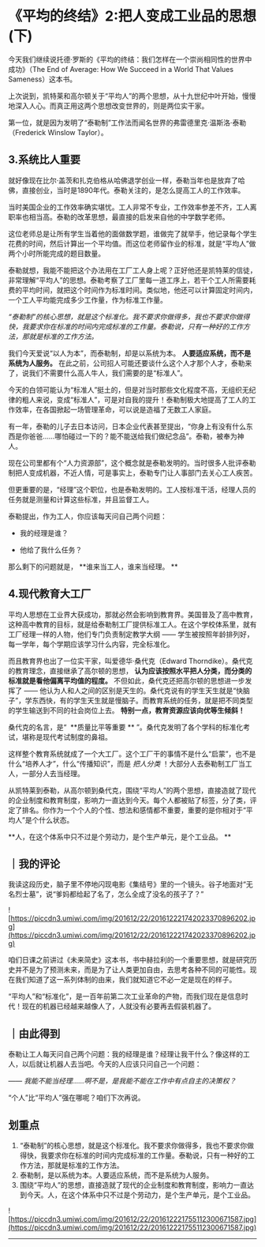 # 《平均的终结》2:把人变成工业品的思想(下)

今天我们继续说托德·罗斯的《平均的终结：我们怎样在一个崇尚相同性的世界中成功》（The End of Average: How We Succeed in a World That Values Sameness）这本书。

上次说到，凯特莱和高尔顿关于“平均人”的两个思想，从十九世纪中叶开始，慢慢地深入人心。而真正用这两个思想改变世界的，则是两位实干家。

第一位，就是因为发明了“泰勒制”工作法而闻名世界的弗雷德里克·温斯洛·泰勒（Frederick Winslow Taylor）。 

## 3.系统比人重要

就好像现在比尔·盖茨和扎克伯格从哈佛退学创业一样，泰勒当年也是放弃了哈佛，直接创业，当时是1890年代。泰勒关注的，是怎么提高工人的工作效率。

当时美国企业的工作效率确实堪忧。工人非常不专业，工作效率参差不齐，工人离职率也相当高。泰勒的改革思想，最直接的启发来自他的中学数学老师。

这位老师总是让所有学生当着他的面做数学题，谁做完了就举手，他记录每个学生花费的时间，然后计算出一个平均值。而这位老师留作业的标准，就是“平均人”做两个小时所能完成的题目数量。

泰勒就想，我能不能把这个办法用在工厂工人身上呢？正好他还是凯特莱的信徒，非常理解“平均人”的思想。泰勒考察了工厂里每一道工序上，若干个工人所需要耗费的平均时间，就把这个时间作为标准时间。类似地，他还可以计算固定时间内，一个工人平均能完成多少工作量，作为标准工作量。

 *“泰勒制”的核心思想，就是这个标准化。我不要求你做得多，我也不要求你做得快，我要求你在标准的时间内完成标准的工作量。泰勒说，只有一种好的工作方法，那就是标准的工作方法。*

我们今天爱说“以人为本”，而泰勒制，却是以系统为本。 **人要适应系统，而不是系统为人服务。** 在此之前，公司招人可能还要谈什么这个人才那个人才，泰勒来了，说我们不需要什么高人牛人，我们需要的是“标准人”。

今天的白领可能认为“标准人”挺土的，但是对当时那些文化程度不高，无组织无纪律的粗人来说，变成“标准人”，可是对自我的提升！泰勒制极大地提高了工人的工作效率，在各国掀起一场管理革命，可以说是造福了无数工人家庭。

有一年，泰勒的儿子去日本访问，日本企业代表甚至提出，“你身上有没有什么东西是你爸爸……哪怕碰过一下的？能不能送给我们做纪念品”。泰勒，被奉为神人。

现在公司里都有个“人力资源部”，这个概念就是泰勒发明的。当时很多人批评泰勒制把人变成机器，不近人情，可是事实上，泰勒专门让人事部门去关心工人疾苦。

但更重要的是，“经理”这个职位，也是泰勒发明的。工人按标准干活，经理人员的任务就是测量和计算这些标准，并且监督工人。

泰勒提出，作为工人，你应该每天问自己两个问题：

* 我的经理是谁？

* 他给了我什么任务？

那么剩下的问题就是， **谁来当工人，谁来当经理。 **

## 4.现代教育大工厂

平均人思想在工业界大获成功，那就必然会影响到教育界。美国普及了高中教育，这种高中教育的目标，就是给泰勒制工厂提供标准工人。在这个学校体系里，就有工厂经理一样的人物，他们专门负责制定教学大纲 —— 学生被按照年龄排列好，每一学年，每个学期应该学习什么内容，完全标准化。

而且教育界也出了一位实干家，叫爱德华·桑代克（Edward Thorndike）。桑代克的教育理念，直接继承了高尔顿的思想， **认为应该按照水平把人分类，而分类的标准就是看他偏离平均值的程度。** 不但如此，桑代克还把高尔顿的思想进一步发挥了 —— 他认为人和人之间的区别是天生的。桑代克说有的学生天生就是“快脑子”，学东西快，有的学生天生就是慢脑子。而教育系统的任务，就是把不同类型的学生输送到不同的社会岗位上去。 **特别一点，教育资源应该向优等生倾斜！**

桑代克的名言，是“  **质量比平等重要 ** ”。桑代克发明了各个学科的标准化考试，堪称是现代考试制度的鼻祖。

这样整个教育系统就成了一个大工厂。这个工厂干的事情不是什么“启蒙”，也不是什么“培养人才”，什么“传播知识”，而是 *把人分类* ！大部分人去泰勒制工厂当工人，一部分人去当经理。

从凯特莱到泰勒，从高尔顿到桑代克，围绕“平均人”的两个思想，直接造就了现代的企业制度和教育制度，影响力一直达到今天。每个人都被贴了标签，分了类，评定了排名。你作为一个个人的个性、想法和感情都不重要，重要的是你相对于“平均人”是个什么状态。

 **人，在这个体系中只不过是个劳动力，是个生产单元，是个工业品。 **

## ｜我的评论

我读这段历史，脑子里不停地闪现电影《集结号》里的一个镜头。谷子地面对“无名烈士墓”，说“爹妈都给起了名了，怎么全成了没名的孩子了？”

![https://piccdn3.umiwi.com/img/201612/22/201612221742023370896202.jpg](https://piccdn3.umiwi.com/img/201612/22/201612221742023370896202.jpg)

咱们日课之前讲过《未来简史》这本书，书中赫拉利的一个重要思想，就是研究历史并不是为了预测未来，而是为了让人类更加自由，去思考各种不同的可能性。现在我们知道了这一系列体制的由来，我们就知道它不必一定是现在的样子。

“平均人”和“标准化”，是一百年前第二次工业革命的产物，而我们现在是信息时代！现在的机器已经越来越像人了，人就没有必要再去假装机器了。 

## ｜由此得到

泰勒让工人每天问自己两个问题：我的经理是谁？经理让我干什么？像这样的工人，以后就让机器人去当吧。今天的人应该只问自己一个问题：

 *—— 我能不能当经理……啊不是，是我能不能在工作中有点自主的决策权？*

“个人”比“平均人”强在哪呢？咱们下次再说。 

## 划重点

1. “泰勒制”的核心思想，就是这个标准化。我不要求你做得多，我也不要求你做得快，我要求你在标准的时间内完成标准的工作量。泰勒说，只有一种好的工作方法，那就是标准的工作方法。
2. 泰勒制，是以系统为本。人要适应系统，而不是系统为人服务。
3. 围绕“平均人”的思想，直接造就了现代的企业制度和教育制度，影响力一直达到今天。人，在这个体系中只不过是个劳动力，是个生产单元，是个工业品。 


![https://piccdn3.umiwi.com/img/201612/22/201612221755112300671587.jpg](https://piccdn3.umiwi.com/img/201612/22/201612221755112300671587.jpg)

---
